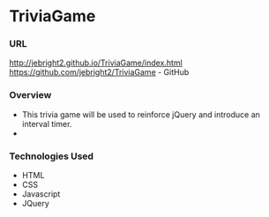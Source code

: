 # TriviaGame

 ### URL

http://jebright2.github.io/TriviaGame/index.html
https://github.com/jebright2/TriviaGame - GitHub

### Overview

* This trivia game will be used to reinforce jQuery and introduce an interval timer.
* 
 
### Technologies Used

  * HTML
  * CSS
  * Javascript
  * JQuery
    
  